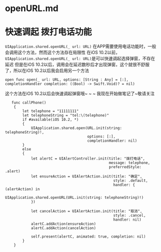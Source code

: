 # openURL.md
# 快速调起 拨打电话功能

`UIApplication.shared.openURL(_ url: URL)`
在APP需要使用电话功能时，一般会调用这个方法，然而这个方法存在局限性
在iOS 10.2以前，`UIApplication.shared.openURL(_ url: URL)`是可以快速调起选择弹窗，不存在延迟
但是在iOS 10.2以后，调用会在延迟数秒后才出现弹窗，这个就很不舒服了，所以在iOS 10.2以后我会启用另一个方法
```
open func open(_ url: URL, options: [String : Any] = [:], completionHandler completion: ((Bool) -> Swift.Void)? = nil)
```
这个方法在iOS 10.2以后会快速调起弹窗哦~ ~ ~
我现在开始做笔记了~敬请关注
```
   func callPhone()
    {
        let telephone = "11111111"
        let telephoneString = "tel:\(telephone)"
        if #available(iOS 10.2, *)
        {
            UIApplication.shared.open(URL.init(string: telephoneString)!,
                                      options: [:],
                                      completionHandler: nil)
        }
        else
        {
            let alertC = UIAlertController.init(title: "拨打电话",
                                                message: telephone,
                                                preferredStyle: .alert)
            let ensureAction = UIAlertAction.init(title: "确定",
                                                  style: .default,
                                                  handler: { (alertAction) in
                                                    UIApplication.shared.openURL(URL.init(string: telephoneString)!)
            })
            
            let cancelAction = UIAlertAction.init(title: "取消",
                                                  style: .cancel,
                                                  handler: nil)
            alertC.addAction(ensureAction)
            alertC.addAction(cancelAction)
            
            self.present(alertC, animated: true, completion: nil)
        }
    }
```
